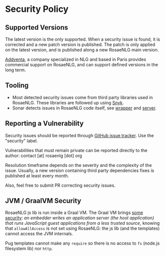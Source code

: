<!--
Copyright 2020 Ludan Stoecklé
SPDX-License-Identifier: CC-BY-4.0
-->
# Security Policy

## Supported Versions

The latest version is the only supported.
When a security issue is found, it is corrected and a new patch version is published. The patch is only applied on the latest version, and is published along a new RosaeNLG main version.

[Addventa](https://www.addventa.com/), a company specialized in NLG and based in Paris provides commercial support on RosaeNLG, and can support defined versions in the long term.


## Tooling

- Most detected security issues come from third party libraries used in RosaeNLG. These libraries are followed up using [Snyk](https://snyk.io/).
- Sonar detects issues in RosaeNLG code itself, see [wrapper](https://sonarcloud.io/dashboard?id=java-wrapper) and [server](https://sonarcloud.io/dashboard?id=java-server).



## Reporting a Vulnerability

Security issues should be reported through [GitHub issue tracker](https://github.com/RosaeNLG/rosaenlg-java/issues). Use the "security" label.

Vulnerabilities that must remain private can be reported directly to the author: contact [at] rosaenlg [dot] org

Resolution timeframe depends on the severity and the complexity of the issue.
Usually, a new version containing third party dependencies fixes is published at least every month.

Also, feel free to submit PR correcting security issues.


## JVM / GraalVM Security

RosaeNLG js lib is run inside a Graal VM. The Graal VM brings [some security](https://www.graalvm.org/docs/security-guide/): _an embedder writes an application server (the host application) that runs JavaScript guest applications from a less trusted source_, knowing that `allowAllAccess` is not set using RosaeNLG: the js lib (and the templates) cannot access the JVM internals.

Pug templates cannot make any `require` so there is no access to `fs` (node.js filesystem lib) nor `http`.


